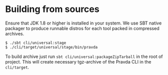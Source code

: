 # Building from sources

Ensure that JDK 1.8 or higher is installed in your system. We use SBT native packager to produce runnable distros for each tool packed in
compressed archives.

```
$ ./sbt cli/universal:stage
$ ./cli/target/universal/stage/bin/pravda
```

To build archive just run `sbt cli/universal:packageZipTarball` in
the root of project. This will create necessary tgz-archive of
the Pravda CLI in the `cli/target`.
